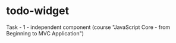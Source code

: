 # todo-widget
Task - 1 - independent component  (course "JavaScript Core - from Beginning to MVC Application")
